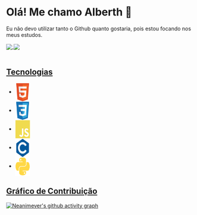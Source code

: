 # Olá! Me chamo Alberth 👋
Eu não devo utilizar tanto o Github quanto gostaria, pois estou focando nos meus estudos.
<br/>

<div>
    <a href="https://github.com/Neanimever">
    <img width="50%" align="center" src="https://github-readme-stats-sigma-five.vercel.app/api?username=Neanimever&show_icons=true&count_private=true&bg_color=000&title_color=48e91c&text_color=fff&icon_color=gold&hide_border=true" />
    <img width="42%" align="center" src="https://github-readme-stats-vert-pi-37.vercel.app///api/top-langs/?username=Neanimever&layout=compact&bg_color=000&text_color=fff&title_color=48e91c&hide_border=true&count-private=true&hide=html,css" />
</div>

<br />

## Tecnologias
<div>
    <ul>
        <li>    
            <img align="center" alt="HTML" height="50" width="40" src="https://raw.githubusercontent.com/devicons/devicon/master/icons/html5/html5-original.svg">
        </li>
        <li>
            <img align="center" alt="CSS" height="50" width="40" src="https://raw.githubusercontent.com/devicons/devicon/master/icons/css3/css3-original.svg">
        </li>
        <li>
            <img align="center" alt="JavaScript" height="50" width="40" src="https://raw.githubusercontent.com/devicons/devicon/master/icons/javascript/javascript-plain.svg">
        </li>
        <li>
            <img align="center" alt="C" height="50" width="40" src="https://raw.githubusercontent.com/devicons/devicon/master/icons/c/c-plain.svg">
        </li>
        <li>
            <img align="center" alt="Python" height="50" width="40" src="https://raw.githubusercontent.com/devicons/devicon/master/icons/python/python-plain.svg">
        </li>
    </ul>
</div>

## Gráfico de Contribuição
[![Neanimever's github activity graph](https://github-readme-activity-graph.vercel.app/graph?username=Neanimever&bg_color=000000&color=4be91c&line=4be91c&point=ffffff&area=true&hide_border=true)](https://github.com/ashutosh00710/github-readme-activity-graph)
